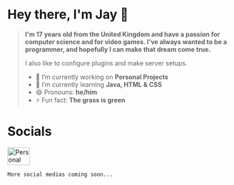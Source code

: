 ### <h1>Hey there, I'm Jay 👋</h1>

> **I'm 17 years old from the United Kingdom and have a passion for computer science and for video games. I've always wanted to be a programmer, and hopefully I can make that dream come true.**
> 
> I also like to configure plugins and make server setups.
>
> - 🔭 I’m currently working on **Personal Projects**
> - 🌱 I’m currently learning **Java, HTML & CSS**
> - 😄 Pronouns: **he/him**
> - ⚡ Fun fact: **The grass is green**


# Socials

<a href="https://twitter.com/jaayoff">
<img alt="Personal Twitter" src="https://upload.wikimedia.org/wikipedia/commons/thumb/4/4f/Twitter-logo.svg/584px-Twitter-logo.svg.png" width=50 height=40>
</a>

`More social medias coming soon...`
